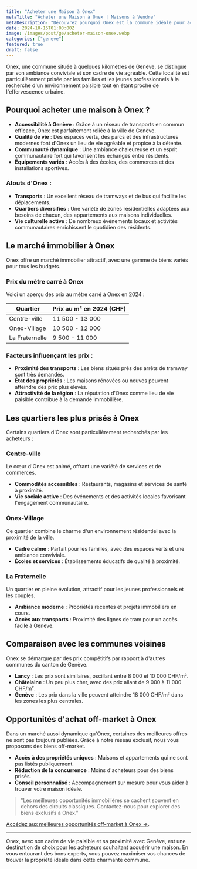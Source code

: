 ```yaml
---
title: "Acheter une Maison à Onex"
metaTitle: "Acheter une Maison à Onex | Maisons à Vendre"
metaDescription: "Découvrez pourquoi Onex est la commune idéale pour acheter une maison. Explorez le marché immobilier local, les quartiers recherchés et nos conseils pour réussir votre achat."
date: 2024-10-15T01:00:00Z
image: /images/post/ge/acheter-maison-onex.webp
categories: ["geneve"]
featured: true
draft: false
---
```


Onex, une commune située à quelques kilomètres de Genève, se distingue par son ambiance conviviale et son cadre de vie agréable. Cette localité est particulièrement prisée par les familles et les jeunes professionnels à la recherche d'un environnement paisible tout en étant proche de l'effervescence urbaine.

## Pourquoi acheter une maison à Onex ?

- **Accessibilité à Genève** : Grâce à un réseau de transports en commun efficace, Onex est parfaitement reliée à la ville de Genève.
- **Qualité de vie** : Des espaces verts, des parcs et des infrastructures modernes font d'Onex un lieu de vie agréable et propice à la détente.
- **Communauté dynamique** : Une ambiance chaleureuse et un esprit communautaire fort qui favorisent les échanges entre résidents.
- **Équipements variés** : Accès à des écoles, des commerces et des installations sportives.

### Atouts d'Onex :
- **Transports** : Un excellent réseau de tramways et de bus qui facilite les déplacements.
- **Quartiers diversifiés** : Une variété de zones résidentielles adaptées aux besoins de chacun, des appartements aux maisons individuelles.
- **Vie culturelle active** : De nombreux événements locaux et activités communautaires enrichissent le quotidien des résidents.

## Le marché immobilier à Onex

Onex offre un marché immobilier attractif, avec une gamme de biens variés pour tous les budgets.

### Prix du mètre carré à Onex

Voici un aperçu des prix au mètre carré à Onex en 2024 :

| Quartier                | Prix au m² en 2024 (CHF) |
|-------------------------|--------------------------|
| Centre-ville             | 11 500 - 13 000          |
| Onex-Village             | 10 500 - 12 000           |
| La Fraternelle           | 9 500 - 11 000           |

### Facteurs influençant les prix :
- **Proximité des transports** : Les biens situés près des arrêts de tramway sont très demandés.
- **État des propriétés** : Les maisons rénovées ou neuves peuvent atteindre des prix plus élevés.
- **Attractivité de la région** : La réputation d'Onex comme lieu de vie paisible contribue à la demande immobilière.

## Les quartiers les plus prisés à Onex

Certains quartiers d'Onex sont particulièrement recherchés par les acheteurs :

### Centre-ville

Le cœur d'Onex est animé, offrant une variété de services et de commerces.

- **Commodités accessibles** : Restaurants, magasins et services de santé à proximité.
- **Vie sociale active** : Des événements et des activités locales favorisant l'engagement communautaire.

### Onex-Village

Ce quartier combine le charme d'un environnement résidentiel avec la proximité de la ville.

- **Cadre calme** : Parfait pour les familles, avec des espaces verts et une ambiance conviviale.
- **Écoles et services** : Établissements éducatifs de qualité à proximité.

### La Fraternelle

Un quartier en pleine évolution, attractif pour les jeunes professionnels et les couples.

- **Ambiance moderne** : Propriétés récentes et projets immobiliers en cours.
- **Accès aux transports** : Proximité des lignes de tram pour un accès facile à Genève.

## Comparaison avec les communes voisines

Onex se démarque par des prix compétitifs par rapport à d'autres communes du canton de Genève.

- **Lancy** : Les prix sont similaires, oscillant entre 8 000 et 10 000 CHF/m².
- **Châtelaine** : Un peu plus cher, avec des prix allant de 9 000 à 11 000 CHF/m².
- **Genève** : Les prix dans la ville peuvent atteindre 18 000 CHF/m² dans les zones les plus centrales.

## Opportunités d'achat off-market à Onex

Dans un marché aussi dynamique qu'Onex, certaines des meilleures offres ne sont pas toujours publiées. Grâce à notre réseau exclusif, nous vous proposons des biens off-market.

- **Accès à des propriétés uniques** : Maisons et appartements qui ne sont pas listés publiquement.
- **Réduction de la concurrence** : Moins d'acheteurs pour des biens prisés.
- **Conseil personnalisé** : Accompagnement sur mesure pour vous aider à trouver votre maison idéale.

> "Les meilleures opportunités immobilières se cachent souvent en dehors des circuits classiques. Contactez-nous pour explorer des biens exclusifs à Onex."

[Accédez aux meilleures opportunités off-market à Onex ->](/contact).

---

Onex, avec son cadre de vie paisible et sa proximité avec Genève, est une destination de choix pour les acheteurs souhaitant acquérir une maison. En vous entourant des bons experts, vous pouvez maximiser vos chances de trouver la propriété idéale dans cette charmante commune.
